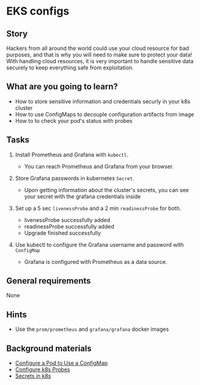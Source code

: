 # EKS configs

## Story

Hackers from all around the world could use your cloud resource for bad purposes, and that is why you will need to make sure to protect your data! With handling cloud resources, it is very important to handle sensitive data securely to keep everything safe from exploitation.

## What are you going to learn?

- How to store sensitive information and credentials securly in your k8s cluster
- How to use ConfigMaps to decouple configuration artifacts from image
- How to to check your pod's status with probes

## Tasks

1. Install Prometheus and Grafana with `kubectl`.
    - You can reach Prometheus and Grafana from your browser.

2. Store Grafana passwords in kubernetes `Secret`.
    - Upon getting information about the cluster's secrets, you can see your secret with the grafana credentials inside

3. Set up a 5 sec `livenessProbe` and a 2 min `readinessProbe` for both.
    - livenessProbe successfully added
    - readinessProbe successfully added
    - Upgrade finished successfully

4. Use kubectl to configure the Grafana username and password with `ConfigMap`
    - Grafana is configured with Prometheus as a data source.

## General requirements

None

## Hints

- Use the `prom/prometheus` and `grafana/grafana` docker images

## Background materials

* <i class="far fa-book-open"></i> [Configure a Pod to Use a ConfigMap](https://kubernetes.io/docs/tasks/configure-pod-container/configure-pod-configmap/ )
* <i class="far fa-book-open"></i> [Configure k8s Probes](https://kubernetes.io/docs/tasks/configure-pod-container/configure-liveness-readiness-startup-probes/)
* <i class="far fa-book-open"></i> [Secrets in k8s](https://kubernetes.io/docs/concepts/configuration/secret/)
